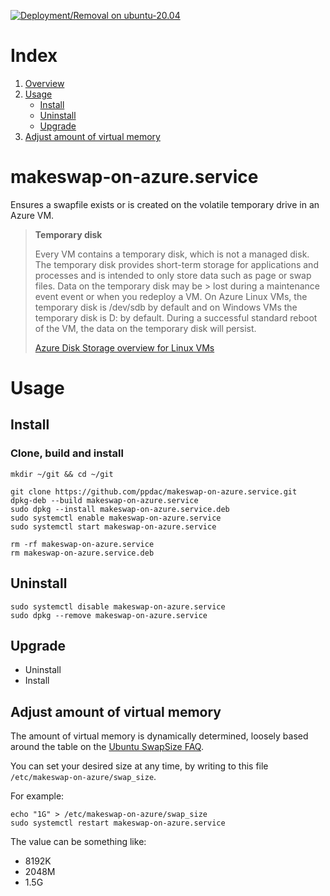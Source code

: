 [![Deployment/Removal on ubuntu-20.04](https://github.com/soyfrien/makeswap-on-azure.service/actions/workflows/deploy20-04.yml/badge.svg?branch=main)](https://github.com/soyfrien/makeswap-on-azure.service/actions/workflows/deploy20-04.yml)

# Index
1. [Overview](#makeswap-on-azureservice)
2. [Usage](#usage)
   - [Install](#install)
   - [Uninstall](#uninstall)
   - [Upgrade](#upgrade)
3. [Adjust amount of virtual memory](#adjust-amount-of-virtual-memory)


# makeswap-on-azure.service
Ensures a swapfile exists or is created on the volatile temporary drive in an Azure VM.
> **Temporary disk**
>
> Every VM contains a temporary disk, which is not a managed disk. The temporary disk provides short-term storage for 
> applications and processes and is intended to only store data such as page or swap files. Data on the temporary disk 
> may be > lost during a maintenance event event or when you redeploy a VM. On Azure Linux VMs, the temporary disk is 
> /dev/sdb by default and on Windows VMs the temporary disk is D: by default. During a successful standard reboot of 
> the VM, the data on the temporary disk will persist.
>
> [Azure Disk Storage overview for Linux VMs](https://docs.microsoft.com/en-us/azure/virtual-machines/linux/managed-disks-overview?toc=%2Fazure%2Fvirtual-machines%2Flinux%2Ftoc.json#temporary-disk)


# Usage
## Install
### Clone, build and install
```
mkdir ~/git && cd ~/git

git clone https://github.com/ppdac/makeswap-on-azure.service.git
dpkg-deb --build makeswap-on-azure.service
sudo dpkg --install makeswap-on-azure.service.deb
sudo systemctl enable makeswap-on-azure.service
sudo systemctl start makeswap-on-azure.service

rm -rf makeswap-on-azure.service
rm makeswap-on-azure.service.deb
```


## Uninstall
```
sudo systemctl disable makeswap-on-azure.service 
sudo dpkg --remove makeswap-on-azure.service
```


## Upgrade
 - Uninstall
 - Install


## Adjust amount of virtual memory
The amount of virtual memory is dynamically determined, loosely based around the table on the 
[Ubuntu SwapSize FAQ](https://help.ubuntu.com/community/SwapFaq#How_much_swap_do_I_need.3F).

You can set your desired size at any time, by writing to this file `/etc/makeswap-on-azure/swap_size`.

For example:
```
echo "1G" > /etc/makeswap-on-azure/swap_size
sudo systemctl restart makeswap-on-azure.service
```

The value can be something like:
  - 8192K
  - 2048M
  - 1.5G
